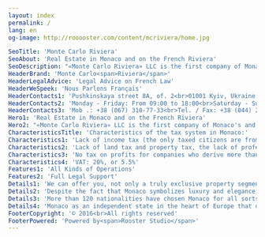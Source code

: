 ```yaml
---
layout: index
permalink: /
lang: en
og-image: http://rooooster.com/content/mcriviera/home.jpg

SeoTitle: 'Monte Carlo Riviera'
SeoAbout: 'Real Estate in Monaco and on the French Riviera'
SeoDescription: "«Monte Carlo Riviera» LLC is the first company of Monaco's and French Riviera's real estate operating in the Ukrainian market on a straight line without intermediaries."
HeaderBrand: 'Monte Carlo<span>Riviera</span>'
HeaderLegalAdvice: 'Legal Advice on French Law'
HeaderWeSpeek: 'Nous Parlons Français'
HeaderContacts1: 'Pushkinskaya street 8A, of. 2<br>01001 Kyiv, Ukraine'
HeaderContacts2: 'Monday - Friday: From 09:00 to 18:00<br>Saturday - Sunday: By appointment'
HeaderContacts3: 'Mob .: +38 (067) 310-77-33<br>Tel. / Fax: +38 (044) 279-00-54'
Hero1: 'Real Estate in Monaco and on the French Riviera'
Hero2: "«Monte Carlo Riviera» LLC is the first company of Monaco's and French Riviera's real estate operating in the Ukrainian market on a straight line without intermediaries."
CharacteristicsTitle: 'Characteristics of the tax system in Monaco:'
Characteristics1: 'Lack of income tax (the only taxed citizens are from France and the United States)'
Characteristics2: 'Lack of land tax and property tax, the lack of professional tax'
Characteristics3: 'No tax on profits for companies who derive more than 75% of its revenue from operations in Monaco'
Characteristics4: 'VAT: 20%, or 5.5%'
Features1: 'All Kinds of Operations'
Features2: 'Full Legal Support'
Details1: 'We can offer you, not only a truly exclusive property segment of "luxury" in Monaco and the French Riviera, but also the provision of personalized services and individual approach to all your needs during transactions such as: legal advice on commercial, fiscal as well as corporate law in Monaco and France, support and translations during your visit to Monaco and more.'
Details2: 'Despite the fact that Monaco symbolizes luxury and elegance, this country offers tranquility and optimum safety for its residents and their property.'
Details3: 'More than 120 nationalities have chosen Monaco for all sorts of investments. The Principality of Monaco has an international reputation for dynamic and diversified economy as well as many financial platforms.'
Details4: 'Monaco as an independent state in the heart of Europe that offers investors and foreign residents a unique lifestyle, security of investment, combined with the advantages of an attractive tax system. Therefore, if you decide to invest in Monaco, you will benefit from low taxation.'
FooterCopyright: '© 2016<br>All rights reserved'
FooterPowered: 'Powered by<span>Rooster Studio</span>'
---
```

